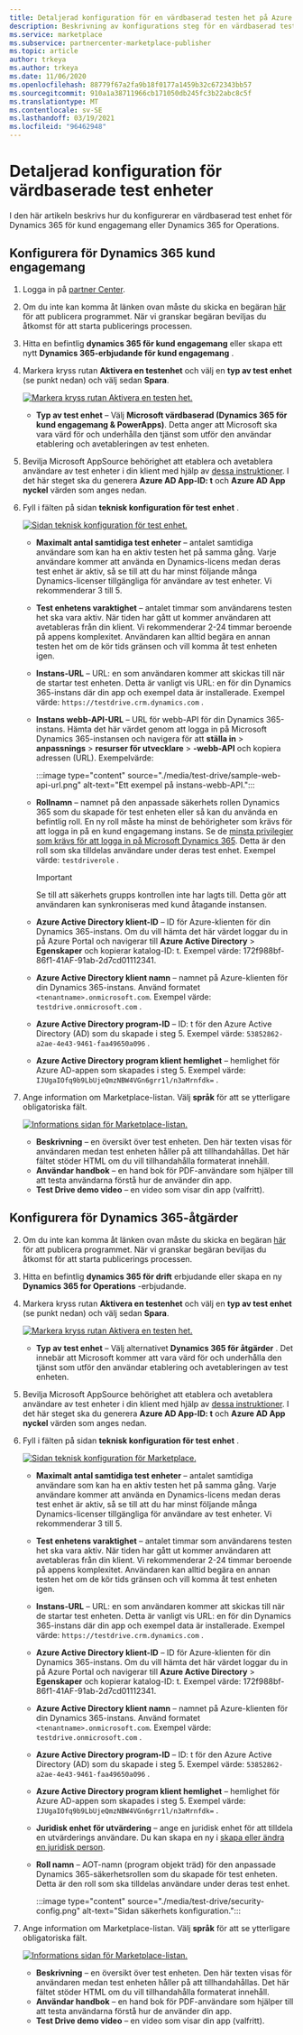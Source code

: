 ```yaml
---
title: Detaljerad konfiguration för en värdbaserad testen het på Azure Marketplace
description: Beskrivning av konfigurations steg för en värdbaserad testen het på den kommersiella Marketplace
ms.service: marketplace
ms.subservice: partnercenter-marketplace-publisher
ms.topic: article
author: trkeya
ms.author: trkeya
ms.date: 11/06/2020
ms.openlocfilehash: 88779f67a2fa9b18f0177a1459b32c672343bb57
ms.sourcegitcommit: 910a1a38711966cb171050db245fc3b22abc8c5f
ms.translationtype: MT
ms.contentlocale: sv-SE
ms.lasthandoff: 03/19/2021
ms.locfileid: "96462948"
---
```

# <a name="detailed-configuration-for-hosted-test-drives"></a>Detaljerad konfiguration för värdbaserade test enheter

I den här artikeln beskrivs hur du konfigurerar en värdbaserad test enhet för Dynamics 365 för kund engagemang eller Dynamics 365 for Operations.

## <a name="configure-for-dynamics-365-customer-engagement"></a>Konfigurera för Dynamics 365 kund engagemang

1. Logga in på [partner Center](https://partner.microsoft.com/).
2. Om du inte kan komma åt länken ovan måste du skicka en begäran [här](https://appsource.microsoft.com/partners/list-an-app) för att publicera programmet. När vi granskar begäran beviljas du åtkomst för att starta publicerings processen.
3. Hitta en befintlig **dynamics 365 för kund engagemang** eller skapa ett nytt **Dynamics 365-erbjudande för kund engagemang** .
4. Markera kryss rutan **Aktivera en testenhet** och välj en **typ av test enhet** (se punkt nedan) och välj sedan **Spara**.

    [![Markera kryss rutan Aktivera en testen het.](media/test-drive/enable-test-drive-check-box.png)](media/test-drive/enable-test-drive-check-box.png#lightbox)

    - **Typ av test enhet** – Välj **Microsoft värdbaserad (Dynamics 365 för kund engagemang & PowerApps)**. Detta anger att Microsoft ska vara värd för och underhålla den tjänst som utför den användar etablering och avetableringen av test enheten.

5. Bevilja Microsoft AppSource behörighet att etablera och avetablera användare av test enheter i din klient med hjälp av [dessa instruktioner](./test-drive-azure-subscription-setup.md). I det här steget ska du generera **Azure AD App-ID: t** och **Azure AD App nyckel** värden som anges nedan.
6. Fyll i fälten på sidan **teknisk konfiguration för test enhet** .

    [![Sidan teknisk konfiguration för test enhet.](media/test-drive/technical-config-details.png)](media/test-drive/technical-config-details.png#lightbox)

    - **Maximalt antal samtidiga test enheter** – antalet samtidiga användare som kan ha en aktiv testen het på samma gång. Varje användare kommer att använda en Dynamics-licens medan deras test enhet är aktiv, så se till att du har minst följande många Dynamics-licenser tillgängliga för användare av test enheter. Vi rekommenderar 3 till 5.
    - **Test enhetens varaktighet** – antalet timmar som användarens testen het ska vara aktiv. När tiden har gått ut kommer användaren att avetableras från din klient. Vi rekommenderar 2-24 timmar beroende på appens komplexitet. Användaren kan alltid begära en annan testen het om de kör tids gränsen och vill komma åt test enheten igen.
    - **Instans-URL** – URL: en som användaren kommer att skickas till när de startar test enheten. Detta är vanligt vis URL: en för din Dynamics 365-instans där din app och exempel data är installerade. Exempel värde: `https://testdrive.crm.dynamics.com` .
    - **Instans webb-API-URL** – URL för webb-API för din Dynamics 365-instans. Hämta det här värdet genom att logga in på Microsoft Dynamics 365-instansen och navigera för att **ställa in**  >  **anpassnings**  >  **resurser för utvecklare**  >  **-webb-API** och kopiera adressen (URL). Exempelvärde:

        :::image type="content" source="./media/test-drive/sample-web-api-url.png" alt-text="Ett exempel på instans-webb-API.":::

    - **Rollnamn** – namnet på den anpassade säkerhets rollen Dynamics 365 som du skapade för test enheten eller så kan du använda en befintlig roll. En ny roll måste ha minst de behörigheter som krävs för att logga in på en kund engagemang instans. Se de [minsta privilegier som krävs för att logga in på Microsoft Dynamics 365](https://community.dynamics.com/crm/b/crminogic/archive/2016/11/24/minimum-privileges-required-to-login-microsoft-dynamics-365). Detta är den roll som ska tilldelas användare under deras test enhet. Exempel värde: `testdriverole` .
    
        > [!IMPORTANT]
        > Se till att säkerhets grupps kontrollen inte har lagts till. Detta gör att användaren kan synkroniseras med kund åtagande instansen.

    - **Azure Active Directory klient-ID** – ID för Azure-klienten för din Dynamics 365-instans. Om du vill hämta det här värdet loggar du in på Azure Portal och navigerar till **Azure Active Directory**  >  **Egenskaper** och kopierar katalog-ID: t. Exempel värde: 172f988bf-86f1-41AF-91ab-2d7cd01112341.
    - **Azure Active Directory klient namn** – namnet på Azure-klienten för din Dynamics 365-instans. Använd formatet `<tenantname>.onmicrosoft.com`. Exempel värde: `testdrive.onmicrosoft.com` .
    - **Azure Active Directory program-ID** – ID: t för den Azure Active Directory (AD) som du skapade i steg 5. Exempel värde: `53852862-a2ae-4e43-9461-faa49650a096` .
    - **Azure Active Directory program klient hemlighet** – hemlighet för Azure AD-appen som skapades i steg 5. Exempel värde: `IJUgaIOfq9b9LbUjeQmzNBW4VGn6grr1l/n3aMrnfdk=` .

7. Ange information om Marketplace-listan. Välj **språk** för att se ytterligare obligatoriska fält.

    [![Informations sidan för Marketplace-listan.](media/test-drive/marketplace-listing-details.png)](media/test-drive/marketplace-listing-details.png#lightbox)

    - **Beskrivning** – en översikt över test enheten. Den här texten visas för användaren medan test enheten håller på att tillhandahållas. Det här fältet stöder HTML om du vill tillhandahålla formaterat innehåll.
    - **Användar handbok** – en hand bok för PDF-användare som hjälper till att testa användarna förstå hur de använder din app.
    - **Test Drive demo video** – en video som visar din app (valfritt).

## <a name="configure-for-dynamics-365-operations"></a>Konfigurera för Dynamics 365-åtgärder

2. Om du inte kan komma åt länken ovan måste du skicka en begäran [här](https://appsource.microsoft.com/partners/list-an-app) för att publicera programmet. När vi granskar begäran beviljas du åtkomst för att starta publicerings processen.
3. Hitta en befintlig **dynamics 365 för drift** erbjudande eller skapa en ny **Dynamics 365 for Operations** -erbjudande.
4. Markera kryss rutan **Aktivera en testenhet** och välj en **typ av test enhet** (se punkt nedan) och välj sedan **Spara**.

    [![Markera kryss rutan Aktivera en testen het.](media/test-drive/enable-test-drive-check-box-operations.png)](media/test-drive/enable-test-drive-check-box-operations.png#lightbox)

    - **Typ av test enhet** – Välj alternativet **Dynamics 365 för åtgärder** . Det innebär att Microsoft kommer att vara värd för och underhålla den tjänst som utför den användar etablering och avetableringen av test enheten.

5. Bevilja Microsoft AppSource behörighet att etablera och avetablera användare av test enheter i din klient med hjälp av [dessa instruktioner](https://github.com/Microsoft/AppSource/blob/master/Microsoft%20Hosted%20Test%20Drive/Setup-your-Azure-subscription-for-Dynamics365-Microsoft-Hosted-Test-Drives.md). I det här steget ska du generera **Azure AD App-ID: t** och **Azure AD App nyckel** värden som anges nedan.
6. Fyll i fälten på sidan **teknisk konfiguration för test enhet** .

    [![Sidan teknisk konfiguration för Marketplace.](media/test-drive/technical-config-details.png)](media/test-drive/technical-config-details.png#lightbox)

    - **Maximalt antal samtidiga test enheter** – antalet samtidiga användare som kan ha en aktiv testen het på samma gång. Varje användare kommer att använda en Dynamics-licens medan deras test enhet är aktiv, så se till att du har minst följande många Dynamics-licenser tillgängliga för användare av test enheter. Vi rekommenderar 3 till 5.
    - **Test enhetens varaktighet** – antalet timmar som användarens testen het ska vara aktiv. När tiden har gått ut kommer användaren att avetableras från din klient. Vi rekommenderar 2-24 timmar beroende på appens komplexitet. Användaren kan alltid begära en annan testen het om de kör tids gränsen och vill komma åt test enheten igen.
    - **Instans-URL** – URL: en som användaren kommer att skickas till när de startar test enheten. Detta är vanligt vis URL: en för din Dynamics 365-instans där din app och exempel data är installerade. Exempel värde: `https://testdrive.crm.dynamics.com` .
    - **Azure Active Directory klient-ID** – ID för Azure-klienten för din Dynamics 365-instans. Om du vill hämta det här värdet loggar du in på Azure Portal och navigerar till **Azure Active Directory**  >  **Egenskaper** och kopierar katalog-ID: t. Exempel värde: 172f988bf-86f1-41AF-91ab-2d7cd01112341.
    - **Azure Active Directory klient namn** – namnet på Azure-klienten för din Dynamics 365-instans. Använd formatet `<tenantname>.onmicrosoft.com`. Exempel värde: `testdrive.onmicrosoft.com` .
    - **Azure Active Directory program-ID** – ID: t för den Azure Active Directory (AD) som du skapade i steg 5. Exempel värde: `53852862-a2ae-4e43-9461-faa49650a096` .
    - **Azure Active Directory program klient hemlighet** – hemlighet för Azure AD-appen som skapades i steg 5. Exempel värde: `IJUgaIOfq9b9LbUjeQmzNBW4VGn6grr1l/n3aMrnfdk=` .
    - **Juridisk enhet för utvärdering** – ange en juridisk enhet för att tilldela en utvärderings användare. Du kan skapa en ny i [skapa eller ändra en juridisk person](/dynamicsax-2012/appuser-itpro/create-or-modify-a-legal-entity).
    - **Roll namn** – AOT-namn (program objekt träd) för den anpassade Dynamics 365-säkerhetsrollen som du skapade för test enheten. Detta är den roll som ska tilldelas användare under deras test enhet.

        :::image type="content" source="./media/test-drive/security-config.png" alt-text="Sidan säkerhets konfiguration.":::

7. Ange information om Marketplace-listan. Välj **språk** för att se ytterligare obligatoriska fält.

    [![Informations sidan för Marketplace-listan.](media/test-drive/marketplace-listing-details.png)](media/test-drive/marketplace-listing-details.png#lightbox)

    - **Beskrivning** – en översikt över test enheten. Den här texten visas för användaren medan test enheten håller på att tillhandahållas. Det här fältet stöder HTML om du vill tillhandahålla formaterat innehåll.
    - **Användar handbok** – en hand bok för PDF-användare som hjälper till att testa användarna förstå hur de använder din app.
    - **Test Drive demo video** – en video som visar din app (valfritt).

<!--
## Next steps

- [Set up your Azure subscription](test-drive-azure-subscription-setup.md) -->
